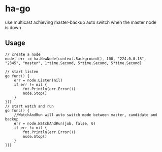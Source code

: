 # ha-go
use multicast achieving master-backup auto switch when the master node is down

## Usage

```golang
// create a node
node, err := ha.NewNode(context.Background(), 100, "224.0.0.18", "2345", "master", 1*time.Second, 5*time.Second, 5*time.Second)

// start listen
go func() {
    err = node.Listen(nil)
    if err != nil {
        fmt.Println(err.Error())
        node.Stop()
    }
}()
// start watch and run
go func() {
	//WatchAndRun will auto switch mode between master, candidate and backup
    err = node.WatchAndRun(job, false, 0)
    if err != nil {
        fmt.Println(err.Error())
        node.Stop()
    }
}()
```
